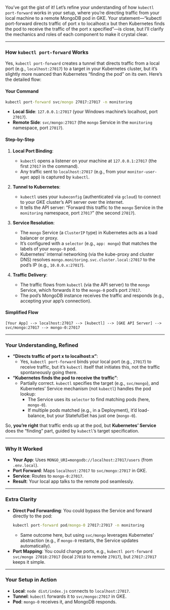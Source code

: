 You’ve got the gist of it! Let’s refine your understanding of how `kubectl port-forward` works in your setup, where you’re directing traffic from your local machine to a remote MongoDB pod in GKE. Your statement—“kubectl port-forward directs traffic of port x to localhost:x but then Kubernetes finds the pod to receive the traffic of the port x specified”—is close, but I’ll clarify the mechanics and roles of each component to make it crystal clear.

---

### How `kubectl port-forward` Works
Yes, `kubectl port-forward` creates a tunnel that directs traffic from a local port (e.g., `localhost:27017`) to a target in your Kubernetes cluster, but it’s slightly more nuanced than Kubernetes “finding the pod” on its own. Here’s the detailed flow:

#### Your Command
```cmd
kubectl port-forward svc/mongo 27017:27017 -n monitoring
```
- **Local Side**: `127.0.0.1:27017` (your Windows machine’s localhost, port `27017`).
- **Remote Side**: `svc/mongo:27017` (the `mongo` Service in the `monitoring` namespace, port `27017`).

#### Step-by-Step
1. **Local Port Binding**:
   - `kubectl` opens a listener on your machine at `127.0.0.1:27017` (the first `27017` in the command).
   - Any traffic sent to `localhost:27017` (e.g., from your `monitor-user-mgmt` app) is captured by `kubectl`.

2. **Tunnel to Kubernetes**:
   - `kubectl` uses your `kubeconfig` (authenticated via `gcloud`) to connect to your GKE cluster’s API server over the internet.
   - It tells the API server: “Forward this traffic to the `mongo` Service in the `monitoring` namespace, port `27017`” (the second `27017`).

3. **Service Resolution**:
   - The `mongo` Service (a `ClusterIP` type) in Kubernetes acts as a load balancer or proxy.
   - It’s configured with a `selector` (e.g., `app: mongo`) that matches the labels of your `mongo-0` pod.
   - Kubernetes’ internal networking (via the kube-proxy and cluster DNS) resolves `mongo.monitoring.svc.cluster.local:27017` to the pod’s IP (e.g., `10.0.0.x:27017`).

4. **Traffic Delivery**:
   - The traffic flows from `kubectl` (via the API server) to the `mongo` Service, which forwards it to the `mongo-0` pod’s port `27017`.
   - The pod’s MongoDB instance receives the traffic and responds (e.g., accepting your app’s connection).

#### Simplified Flow
```
[Your App] --> localhost:27017 --> [kubectl] --> [GKE API Server] --> svc/mongo:27017 --> mongo-0:27017
```

---

### Your Understanding, Refined
- **“Directs traffic of port x to localhost:x”**:
  - Yes, `kubectl port-forward` binds your local port (e.g., `27017`) to receive traffic, but it’s `kubectl` itself that initiates this, not the traffic spontaneously going there.
- **“Kubernetes finds the pod to receive the traffic”**:
  - Partially correct. `kubectl` specifies the target (e.g., `svc/mongo`), and Kubernetes’ Service mechanism (not `kubectl`) handles the pod lookup:
    - The Service uses its `selector` to find matching pods (here, `mongo-0`).
    - If multiple pods matched (e.g., in a Deployment), it’d load-balance, but your StatefulSet has just one (`mongo-0`).

So, **you’re right** that traffic ends up at the pod, but **Kubernetes’ Service** does the “finding” part, guided by `kubectl`’s target specification.

---

### Why It Worked
- **Your App**: Uses `MONGO_URI=mongodb://localhost:27017/users` (from `.env.local`).
- **Port Forward**: Maps `localhost:27017` to `svc/mongo:27017` in GKE.
- **Service**: Routes to `mongo-0:27017`.
- **Result**: Your local app talks to the remote pod seamlessly.

---

### Extra Clarity
- **Direct Pod Forwarding**: You could bypass the Service and forward directly to the pod:
  ```cmd
  kubectl port-forward pod/mongo-0 27017:27017 -n monitoring
  ```
  - Same outcome here, but using `svc/mongo` leverages Kubernetes’ abstraction (e.g., if `mongo-0` restarts, the Service updates automatically).
- **Port Mapping**: You could change ports, e.g., `kubectl port-forward svc/mongo 27018:27017` (local `27018` to remote `27017`), but `27017:27017` keeps it simple.

---

### Your Setup in Action
- **Local**: `node dist/index.js` connects to `localhost:27017`.
- **Tunnel**: `kubectl` forwards it to `svc/mongo:27017` in GKE.
- **Pod**: `mongo-0` receives it, and MongoDB responds.
